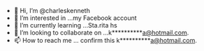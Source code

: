 - 👋 Hi, I’m @charleskenneth
- 👀 I’m interested in ...my Facebook account
- 🌱 I’m currently learning ...Sta.rita hs
- 💞️ I’m looking to collaborate on ...k**********a@hotmail.com.
- 📫 How to reach me ... confirm this 
k**********a@hotmail.com.
<!---
charleskenneth/charleskenneth is a ✨ special ✨ repository because its `README.md` (this file) appears on your GitHub profile.
You can click the Preview link to take a look at your changes.
--->
